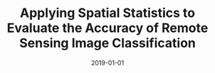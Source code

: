 ---
collection: publications
title: "Applying Spatial Statistics to Evaluate the Accuracy of Remote Sensing Image Classification"
authors: "Ming D, Qiu Y, Zhou W"
date: 2019-01-01
venue: "Journal of Geomatics"
volume: "44"
issue: "1"
pages: "1-5"
impact_factor: "1.64"
journal_type: "Journal Article"
citation: "Ming D, Qiu Y, Zhou W. Applying Spatial Statistics to Evaluate the Accuracy of Remote Sensing Image Classification. Journal of Geomatics. 2019, 44(1): 1-5. (IF: 1.64)"
--- 